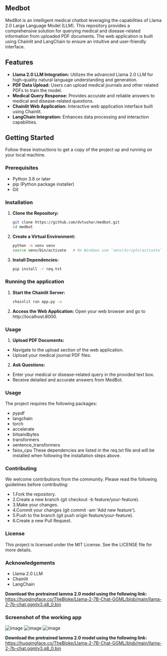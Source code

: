 ## Medbot
MedBot is an intelligent medical chatbot leveraging the capabilities of Llama 2.0 Large Language Model (LLM). This repository provides a comprehensive solution for querying medical and disease-related information from uploaded PDF documents. The web application is built using Chainlit and LangChain to ensure an intuitive and user-friendly interface.

## Features

- **Llama 2.0 LLM Integration:** Utilizes the advanced Llama 2.0 LLM for high-quality natural language understanding and generation.
- **PDF Data Upload:** Users can upload medical journals and other related PDFs to train the model.
- **Medical Query Response:** Provides accurate and reliable answers to medical and disease-related questions.
- **Chainlit Web Application:** Interactive web application interface built using Chainlit.
- **LangChain Integration:** Enhances data processing and interaction capabilities.

## Getting Started

Follow these instructions to get a copy of the project up and running on your local machine.

### Prerequisites

- Python 3.8 or later
- pip (Python package installer)
- Git

### Installation

1. **Clone the Repository:**
   ```sh
   git clone https://github.com/dvtushar/medbot.git
   cd medbot

2. **Create a Virtual Environment:**
   ```sh
   python -m venv venv
   source venv/bin/activate   # On Windows use `venv\Scripts\activate`
3. **Install Dependencies:**
    ```sh
    pip install -r req.txt

### Running the application
1. **Start the Chainlit Server:**
    ```sh
    chainlit run app.py -w
2. **Access the Web Application:**
  Open your web browser and go to http://localhost:8000.

### Usage
1. **Upload PDF Documents:**
- Navigate to the upload section of the web application.
- Upload your medical journal PDF files.

2. **Ask Questions:**
- Enter your medical or disease-related query in the provided text box.
- Receive detailed and accurate answers from MedBot.

### Usage
The project requires the following packages:
- pypdf
- langchain
- torch
- accelerate
- bitsandbytes
- transformers
- sentence_transformers
- faiss_cpu
These dependencies are listed in the req.txt file and will be installed when following the installation steps above.
### Contributing
We welcome contributions from the community. Please read the following guidelines before contributing:
 - 1.Fork the repository.
 - 2.Create a new branch (git checkout -b feature/your-feature).
 - 3.Make your changes.
 - 4.Commit your changes (git commit -am 'Add new feature').
 - 5.Push to the branch (git push origin feature/your-feature).
 - 6.Create a new Pull Request.
### License
This project is licensed under the MIT License. See the LICENSE file for more details.

### Acknowledgements
- Llama 2.0 LLM
- Chainlit
- LangChain

**Download the pretrained lamma 2.0 model using the following link:**
https://huggingface.co/TheBloke/Llama-2-7B-Chat-GGML/blob/main/llama-2-7b-chat.ggmlv3.q8_0.bin



### Screenshot of the working app
![image](https://github.com/dvtushar/Medbot/assets/96177523/8892f84e-00e6-4d51-b76e-651a5349de47)
![image](https://github.com/dvtushar/Medbot/assets/96177523/fa9fe8e7-e2f2-44a4-b921-7f90d843881d)
![image](https://github.com/dvtushar/Medbot/assets/96177523/a1d2ceb4-26a0-4119-80a0-89050648830f)



**Download the pretrained lamma 2.0 model using the following link:**
https://huggingface.co/TheBloke/Llama-2-7B-Chat-GGML/blob/main/llama-2-7b-chat.ggmlv3.q8_0.bin



